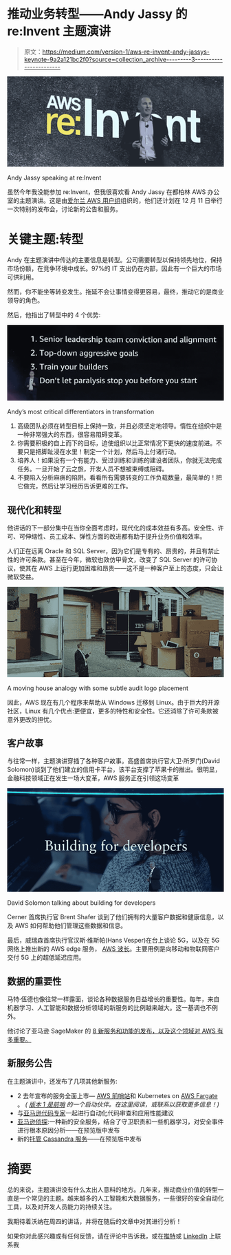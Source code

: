 # 推动业务转型——Andy Jassy 的 re:Invent 主题演讲

> 原文：<https://medium.com/version-1/aws-re-invent-andy-jassys-keynote-9a2a121bc2f0?source=collection_archive---------3----------------------->

![](img/c41b09aaeb7a671e20d3b3ee0117f177.png)

Andy Jassy speaking at re:Invent

虽然今年我没能参加 re:Invent，但我很喜欢看 Andy Jassy 在都柏林 AWS 办公室的主题演讲。这是由[爱尔兰 AWS 用户组](https://www.meetup.com/AWS-Ireland-Usergroup/)组织的，他们还计划在 12 月 11 日举行一次特别的发布会，讨论新的公告和服务。

# 关键主题:转型

Andy 在主题演讲中传达的主要信息是转型。公司需要转型以保持领先地位，保持市场份额，在竞争环境中成长。97%的 IT 支出仍在内部，因此有一个巨大的市场可供利用。

然而，你不能坐等转变发生。拖延不会让事情变得更容易，最终，推动它的是商业领导的角色。

然后，他指出了转型中的 4 个优势:

![](img/c87f262c6132e92b0522a41188996280.png)

Andy’s most critical differentiators in transformation

1.  高级团队必须在转型目标上保持一致，并且必须坚定地领导。惰性在组织中是一种非常强大的东西，很容易阻碍变革。
2.  你需要积极的自上而下的目标，迫使组织以比正常情况下更快的速度前进。不要只是把脚趾浸在水里！制定一个计划，然后马上付诸行动。
3.  培养人！如果没有一个有能力、受过训练和训练的建设者团队，你就无法完成任务。一旦开始了云之旅，开发人员不想被束缚或阻碍。
4.  不要陷入分析麻痹的陷阱。看看所有需要转变的工作负载数量，最简单的！把它做完，然后让学习经历告诉更难的工作。

## 现代化和转型

他讲话的下一部分集中在当你全面考虑时，现代化的成本效益有多高。安全性、许可、可伸缩性、员工成本、弹性方面的改进都有助于提升业务价值和效率。

人们正在远离 Oracle 和 SQL Server，因为它们是专有的、昂贵的，并且有禁止性的许可条款。甚至在今年，微软也效仿甲骨文，改变了 SQL Server 的许可协议，使其在 AWS 上运行更加困难和昂贵——这不是一种客户至上的态度，只会让微软受益。

![](img/89375c7cf1a3df7e99edb75787ece057.png)

A moving house analogy with some subtle audit logo placement

因此，AWS 现在有几个程序来帮助从 Windows 迁移到 Linux。由于巨大的开源社区，Linux 有几个优点:更便宜，更多的特性和安全性。它还消除了许可条款被意外更改的担忧。

## 客户故事

与往常一样，主题演讲穿插了各种客户故事。高盛首席执行官大卫·所罗门(David Solomon)谈到了他们建立的信用卡平台，该平台支撑了苹果卡的推出。很明显，金融科技领域正在发生一场大变革，AWS 服务正在引领这场变革

![](img/c5604a60fefb10fc9e98745be2948123.png)

David Solomon talking about building for developers

Cerner 首席执行官 Brent Shafer 谈到了他们拥有的大量客户数据和健康信息，以及 AWS 如何帮助他们管理这些数据和信息。

最后，威瑞森首席执行官汉斯·维斯帕(Hans Vesper)在台上谈论 5G，以及在 5G 网络上推出新的 AWS edge 服务， [AWS 波长](https://aws.amazon.com/about-aws/whats-new/2019/12/announcing-aws-wavelength-delivering-ultra-low-latency-applications-5g)。主要用例是向移动和物联网客户交付 5G 上的超低延迟应用。

## 数据的重要性

马特·伍德也像往常一样露面，谈论各种数据服务日益增长的重要性。每年，来自机器学习、人工智能和数据分析领域的新服务的比例越来越大。这一基调也不例外。

他讨论了亚马逊 SageMaker 的 [8 新服务和功能的发布，以及这个领域对 AWS 有多重要。](https://aws.amazon.com/#Machine_Learning)

## 新服务公告

在主题演讲中，还发布了几项其他新服务:

*   2 去年宣布的服务全面上市— [AWS 前哨站](https://aws.amazon.com/about-aws/whats-new/2019/12/announcing-general-availability-of-aws-outposts/)和 Kubernetes on [AWS Fargate](https://aws.amazon.com/about-aws/whats-new/2019/12/run-serverless-kubernetes-pods-using-amazon-eks-and-aws-fargate/) 。 *(* [*版本 1 是前哨*](https://www.version1.com/news-aws-outposts-services/) *的一个启动伙伴。在这里阅读，或联系以获取更多信息！)*
*   与[亚马逊代码专家](https://aws.amazon.com/about-aws/whats-new/2019/12/aws-announces-amazon-codeguru-for-automated-code-reviews-and-application-performance-recommendations/)一起进行自动化代码审查和应用性能建议
*   [亚马逊侦探](https://aws.amazon.com/about-aws/whats-new/2019/12/introducing-amazon-detective/):一种新的安全服务，结合了守卫职责和一些机器学习，对安全事件进行根本原因分析——在预览版中发布
*   新的[托管 Cassandra 服务](https://aws.amazon.com/about-aws/whats-new/2019/12/announcing-amazon-managed-apache-cassandra-service-now-in-preview)——在预览版中发布

# 摘要

总的来说，主题演讲没有什么太出人意料的地方。几年来，推动商业价值的转型一直是一个常见的主题。越来越多的人工智能和大数据服务，一些很好的安全自动化工具，以及对开发人员能力的持续关注。

我期待着沃纳在周四的讲话，并将在随后的文章中对其进行分析！

如果你对此感兴趣或有任何反馈，请在评论中告诉我，或在[推特](https://twitter.com/deconduino)或 [LinkedIn](https://www.linkedin.com/in/oisindeconduin/) 上联系我